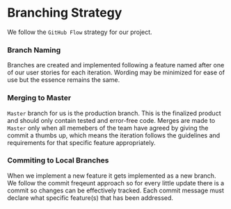 # Branching Strategy

We follow the ```GitHub Flow``` strategy for our project.

### Branch Naming

Branches are created and implemented following a feature named after one of our user stories for each iteration. Wording may be minimized for ease of use but the essence remains the same.

### Merging to Master

```Master``` branch for us is the production branch. This is the finalized product and should only contain tested and error-free code. Merges are made to ```Master``` only when all memebers of the team have agreed by giving the commit a thumbs up, which means the iteration follows the guidelines and requirements for that specific feature appropriately. 

### Commiting to Local Branches

When we implement a new feature it gets implemented as a new branch. We follow the commit freqeunt approach so for every little update there is a commit so changes can be effectively tracked. Each commit message must declare what specific feature(s) that has been addressed.
